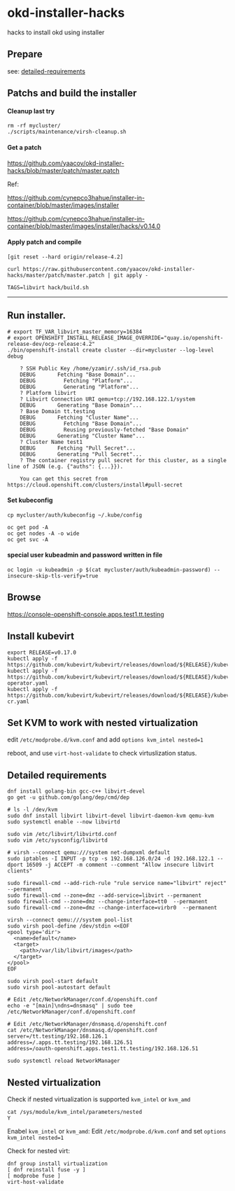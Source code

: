 # okd-installer-hacks
hacks to install okd using installer

## Prepare

see: [detailed-requirements](#detailed-requirements)

## Patchs and build the installer

#### Cleanup last try
```
rm -rf mycluster/
./scripts/maintenance/virsh-cleanup.sh
```

#### Get a patch

https://github.com/yaacov/okd-installer-hacks/blob/master/patch/master.patch

Ref:

https://github.com/cynepco3hahue/installer-in-container/blob/master/images/installer

https://github.com/cynepco3hahue/installer-in-container/blob/master/images/installer/hacks/v0.14.0

#### Apply patch and compile
```
[git reset --hard origin/release-4.2]

curl https://raw.githubusercontent.com/yaacov/okd-installer-hacks/master/patch/master.patch | git apply -

TAGS=libvirt hack/build.sh
```
-------------------------------------------

## Run installer.
```
# export TF_VAR_libvirt_master_memory=16384
# export OPENSHIFT_INSTALL_RELEASE_IMAGE_OVERRIDE="quay.io/openshift-release-dev/ocp-release:4.2"
./bin/openshift-install create cluster --dir=mycluster --log-level debug

	? SSH Public Key /home/yzamir/.ssh/id_rsa.pub
	DEBUG       Fetching "Base Domain"...              
	DEBUG         Fetching "Platform"...               
	DEBUG         Generating "Platform"...             
	? Platform libvirt
	? Libvirt Connection URI qemu+tcp://192.168.122.1/system
	DEBUG       Generating "Base Domain"...            
	? Base Domain tt.testing
	DEBUG       Fetching "Cluster Name"...             
	DEBUG         Fetching "Base Domain"...            
	DEBUG         Reusing previously-fetched "Base Domain" 
	DEBUG       Generating "Cluster Name"...           
	? Cluster Name test1
	DEBUG       Fetching "Pull Secret"...              
	DEBUG       Generating "Pull Secret"...            
	? The container registry pull secret for this cluster, as a single line of JSON (e.g. {"auths": {...}}).

	You can get this secret from https://cloud.openshift.com/clusters/install#pull-secret
```

#### Set kubeconfig
```
cp mycluster/auth/kubeconfig ~/.kube/config

oc get pod -A
oc get nodes -A -o wide
oc get svc -A
```

#### special user kubeadmin and password written in file
```
oc login -u kubeadmin -p $(cat mycluster/auth/kubeadmin-password) --insecure-skip-tls-verify=true
```

## Browse
https://console-openshift-console.apps.test1.tt.testing

## Install kubevirt
```
export RELEASE=v0.17.0
kubectl apply -f https://github.com/kubevirt/kubevirt/releases/download/${RELEASE}/kubevirt.yaml
kubectl apply -f https://github.com/kubevirt/kubevirt/releases/download/${RELEASE}/kubevirt-operator.yaml
kubectl apply -f https://github.com/kubevirt/kubevirt/releases/download/${RELEASE}/kubevirt-cr.yaml

```

## Set KVM to work with nested virtualization 
edit `/etc/modprobe.d/kvm.conf` and add `options kvm_intel nested=1`

reboot, and use `virt-host-validate` to check virtuslization status.

## Detailed requirements
```
dnf install golang-bin gcc-c++ libvirt-devel
go get -u github.com/golang/dep/cmd/dep

# ls -l /dev/kvm 
sudo dnf install libvirt libvirt-devel libvirt-daemon-kvm qemu-kvm
sudo systemctl enable --now libvirtd

sudo vim /etc/libvirt/libvirtd.conf
sudo vim /etc/sysconfig/libvirtd

# virsh --connect qemu:///system net-dumpxml default
sudo iptables -I INPUT -p tcp -s 192.168.126.0/24 -d 192.168.122.1 --dport 16509 -j ACCEPT -m comment --comment "Allow insecure libvirt clients"
   
sudo firewall-cmd --add-rich-rule "rule service name="libvirt" reject" --permanent
sudo firewall-cmd --zone=dmz --add-service=libvirt --permanent
sudo firewall-cmd --zone=dmz --change-interface=tt0  --permanent
sudo firewall-cmd --zone=dmz --change-interface=virbr0  --permanent

virsh --connect qemu:///system pool-list
sudo virsh pool-define /dev/stdin <<EOF
<pool type='dir'>
  <name>default</name>
  <target>
    <path>/var/lib/libvirt/images</path>
  </target>
</pool>
EOF

sudo virsh pool-start default
sudo virsh pool-autostart default

# Edit /etc/NetworkManager/conf.d/openshift.conf
echo -e "[main]\ndns=dnsmasq" | sudo tee /etc/NetworkManager/conf.d/openshift.conf

# Edit /etc/NetworkManager/dnsmasq.d/openshift.conf 
cat /etc/NetworkManager/dnsmasq.d/openshift.conf 
server=/tt.testing/192.168.126.1
address=/.apps.tt.testing/192.168.126.51
address=/oauth-openshift.apps.test1.tt.testing/192.168.126.51

sudo systemctl reload NetworkManager

```

## Nested virtualization
Check if nested virtualization is supported `kvm_intel` or `kvm_amd`
```
cat /sys/module/kvm_intel/parameters/nested
Y
```

Enabel `kvm_intel` or `kvm_amd`:
Edit `/etc/modprobe.d/kvm.conf` and set `options kvm_intel nested=1`

Check for nested virt:
```
dnf group install virtualization
[ dnf reinstall fuse -y ]
[ modprobe fuse ]
virt-host-validate
```
